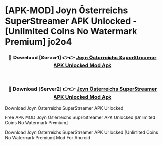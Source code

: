 # [APK-MOD] Joyn Österreichs SuperStreamer APK Unlocked - [Unlimited Coins No Watermark Premium] jo2o4



<div align="center">
<h3>🔴 Download [Server1] 👉👉 <a href="https://momento.my/?title=Joyn_Österreichs_SuperStreamer_APK_Unlocked">Joyn Österreichs SuperStreamer APK Unlocked Mod Apk</a></h3><br>

<h3>🔴 Download [Server2] 👉👉 <a href="https://momento.my/?title=Joyn_Österreichs_SuperStreamer_APK_Unlocked">Joyn Österreichs SuperStreamer APK Unlocked Mod Apk</a></h3>
</div>



Download Joyn Österreichs SuperStreamer APK Unlocked 

Free APK MOD Joyn Österreichs SuperStreamer APK Unlocked [Unlimited Coins No Watermark Premium]

Download Joyn Österreichs SuperStreamer APK Unlocked [Unlimited Coins No Watermark Premium] Mod For Android
